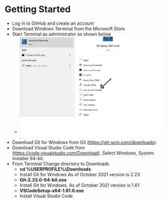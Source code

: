 # Getting Started
- Log in to GitHub and create an account
- Download Windows Terminal from the Microsoft Store
- Start Terminal as administrator as shown below
    - ![picture alt](https://github.com/naz-hage/GettingStarted/blob/main/images/TerminalAsAdmin.png).
- Download Git for Windows from Git (https://git-scm.com/downloads).
- Download Visual Studio Code from (https://code.visualstudio.com/Download).  Select Windows, System Installer 64-bit.
- From Terminal Change directory to Downloads
    - **cd %USERPROFILE%\Downloads**
    - Install Git for Windows As of October 2021 version is 2.23
    - **Git-2.33.0-64-bit.exe**
    - Install Git for Windows. As of October 2021 version is 1.61
    - **VSCodeSetup-x64-1.61.0.exe**
    - Install Visual Studio Code
	 
	
